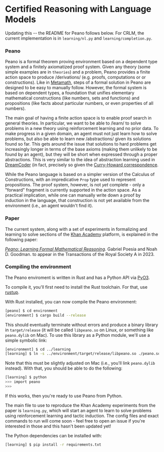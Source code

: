# Certified Reasoning with Language Models

Updating this -- the README for Peano follows below. For CRLM, the current implementation is in `learning/nl.py` and `learning/completion.py`. 

### Peano

Peano is a formal theorem proving environment based on a dependent type system and a finitely axiomatized proof system.
Given any theory (some simple examples are in `theories`) and a problem, Peano provides a finite action space to produce /derivations/
(e.g. proofs, computations or or constructions). Like in [Metamath](https://us.metamath.org/),
steps of a formal solution in Peano are designed to be easy to manually follow. However, the formal system is based on dependent types,
a foundation that unifies elementary mathematical constructions (like numbers, sets and functions) and propositions
(like facts about particular numbers, or even properties of all numbers).

The main goal of having a finite action space is to enable proof search in general theories.
In particular, we want to be able to /learn/ to solve problems in a new theory using
reinforcement learning and no prior data. To make progress in a given domain, an agent
must not just learn how to solve problems, but also be able to learn new /abstractions/
given its solutions found so far. This gets around the issue that solutions to hard problems
get increasingly longer in terms of the base axioms (making them unlikely to be found
by an agent), but they will be short when expressed through a proper abstractions.
This is very similar to the idea of abstraction learning used in [DreamCoder](https://arxiv.org/abs/2006.08381)
(in fact, precisely so given the [Curry-Howard correspondence](https://en.wikipedia.org/wiki/Curry%E2%80%93Howard_correspondence).

While the Peano language is based on a simpler version of the Calculus of Constructions,
with an impredicative `Prop` type used to represent propositions.
The proof system, however, is not *yet* complete - only a "forward" fragment is currently supported in the action space.
As a practical implication, while one can manually write down a proof by induction in the language,
that construction is not yet available from the environment (i.e., an agent wouldn't find it).

### Paper

The current system, along with a set of experiments in formalizing and learning to solve
sections of the [Khan Academy](khanacademy.org/) platform, is explained in the following paper:

[*Peano: Learning Formal Mathematical Reasoning*](https://arxiv.org/abs/2211.15864). Gabriel Poesia and Noah D. Goodman. to appear in the Transactions of the Royal Society A in 2023.

### Compiling the environment

The Peano enviroment is written in Rust and has a Python API via [PyO3](https://pyo3.rs/v0.18.2/).

To compile it, you'll first need to install the Rust toolchain. For that, use [rustup](https://rustup.rs/).

With Rust installed, you can now compile the Peano environment:

```sh
[peano] $ cd environment
[environment] $ cargo build --release
```

This should eventually terminate without errors and produce a binary library
in `target/release` (it will be called `libpeano.so` on Linux, or something like `peano.dylib` on Mac).
To use this library as a Python module, we'll use a simple symbolic link:

```sh
[environment] $ cd ../learning
[learning] $ ln -s ../environment/target/release/libpeano.so ./peano.so
```

Note that this must be slightly adjusted on Mac (i.e., you'll link `peano.dylib` instead). With that, you should be able to do the following:


```sh
[learning] $ python
>>> import peano
>>>
```

If this works, then you're ready to use Peano from Python.

The main file to use to reproduce the Khan Academy experiments from the paper is `learning.py`, which will start an agent
to learn to solve problems using reinforcement learning and tactic induction. The config files and exact commands to run will come soon -
feel free to open an issue if you're interested in those and this hasn't been updated yet!

The Python dependencies can be installed with:

```sh
[learning] $ pip install -r requirements.txt
```
